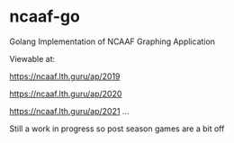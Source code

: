 # ncaaf-go
Golang Implementation of NCAAF Graphing Application

Viewable at:

   https://ncaaf.lth.guru/ap/2019
   
   https://ncaaf.lth.guru/ap/2020
   
   https://ncaaf.lth.guru/ap/2021
   ...
   
Still a work in progress so post season games are a bit off

